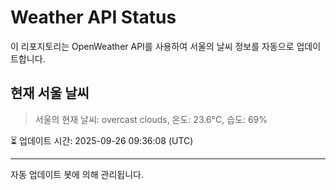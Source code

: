 
# Weather API Status

이 리포지토리는 OpenWeather API를 사용하여 서울의 날씨 정보를 자동으로 업데이트합니다.

## 현재 서울 날씨
> 서울의 현재 날씨: overcast clouds, 온도: 23.6°C, 습도: 69%

⏳ 업데이트 시간: 2025-09-26 09:36:08 (UTC)

---
자동 업데이트 봇에 의해 관리됩니다.
